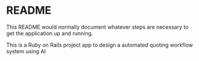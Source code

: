 # README
This README would normally document whatever steps are necessary to get the
application up and running.

This is a Ruby on Rails project app to design a automated quoting workflow system using AI
